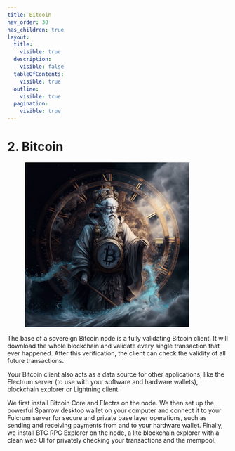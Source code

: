 ```yaml
---
title: Bitcoin
nav_order: 30
has_children: true
layout:
  title:
    visible: true
  description:
    visible: false
  tableOfContents:
    visible: true
  outline:
    visible: true
  pagination:
    visible: true
---
```


# 2. Bitcoin

<figure><img src="../.gitbook/assets/bitcoin_god.jpg" alt="" width="375"><figcaption></figcaption></figure>

The base of a sovereign Bitcoin node is a fully validating Bitcoin client. It will download the whole blockchain and validate every single transaction that ever happened. After this verification, the client can check the validity of all future transactions.

Your Bitcoin client also acts as a data source for other applications, like the Electrum server (to use with your software and hardware wallets), blockchain explorer or Lightning client.

We first install Bitcoin Core and Electrs on the node. We then set up the powerful Sparrow desktop wallet on your computer and connect it to your Fulcrum server for secure and private base layer operations, such as sending and receiving payments from and to your hardware wallet. Finally, we install BTC RPC Explorer on the node, a lite blockchain explorer with a clean web UI for privately checking your transactions and the mempool.
